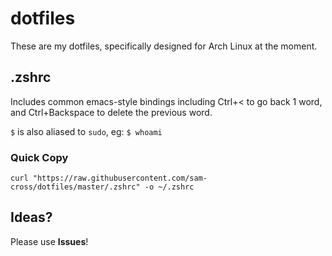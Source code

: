 # dotfiles

These are my dotfiles, specifically designed for Arch Linux at the moment.

## .zshrc

Includes common emacs-style bindings including Ctrl+< to go back 1 word, and Ctrl+Backspace to delete the previous word.

`$` is also aliased to `sudo`, eg: `$ whoami`

### Quick Copy

`curl "https://raw.githubusercontent.com/sam-cross/dotfiles/master/.zshrc" -o ~/.zshrc`

## Ideas?

Please use **Issues**!
